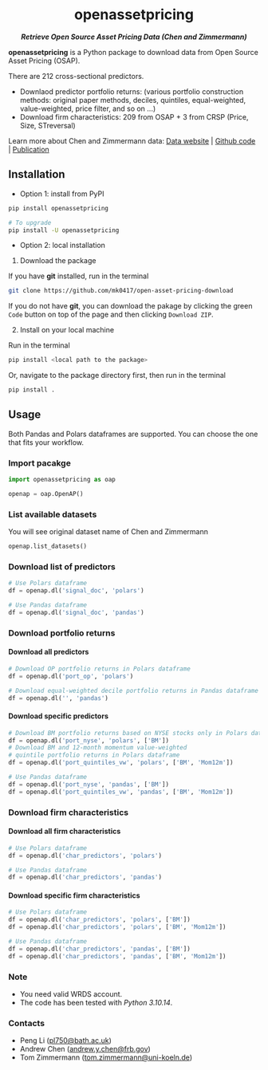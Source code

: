 <h1 align="center">openassetpricing</h1>

<p align="center">
<b><i>Retrieve Open Source Asset Pricing Data (Chen and Zimmermann)</i></b>
</p>

**openassetpricing** is a Python package to download data from Open
Source Asset Pricing (OSAP).

There are 212 cross-sectional predictors.

- Downlaod predictor portfolio returns: (various portfolio construction
  methods: original paper methods, deciles, quintiles, equal-weighted,
  value-weighted, price filter, and so on ...)
- Download firm characteristics: 209 from OSAP + 3 from CRSP (Price, Size, STreversal)

Learn more about Chen and Zimmermann data:
[Data website](https://www.openassetpricing.com/) |
[Github code](https://github.com/OpenSourceAP/CrossSection/) |
[Publication](https://www.nowpublishers.com/article/Details/CFR-0112)

## Installation
- Option 1: install from PyPI
```bash
pip install openassetpricing

# To upgrade
pip install -U openassetpricing
```

- Option 2: local installation
1. Download the package

If you have **git** installed, run in the terminal
```bash
git clone https://github.com/mk0417/open-asset-pricing-download
```

If you do not have **git**, you can download the pakage by clicking
the green `Code` button on top of the page and then clicking `Download ZIP`.

2. Install on your local machine

Run in the terminal
```bash
pip install <local path to the package>
```

Or, navigate to the package directory first, then run in the terminal
```bash
pip install .
```

## Usage
Both Pandas and Polars dataframes are supported. You can choose the
one that fits your workflow.

### Import pacakge
```python
import openassetpricing as oap

openap = oap.OpenAP()
```

### List available datasets
You will see original dataset name of Chen and Zimmermann
```python
openap.list_datasets()
```

### Download list of predictors
```python
# Use Polars dataframe
df = openap.dl('signal_doc', 'polars')

# Use Pandas dataframe
df = openap.dl('signal_doc', 'pandas')
```

### Download portfolio returns
#### Download all predictors
```python
# Download OP portfolio returns in Polars dataframe
df = openap.dl('port_op', 'polars')

# Download equal-weighted decile portfolio returns in Pandas dataframe
df = openap.dl('', 'pandas')
```

#### Download specific predictors
```python
# Download BM portfolio returns based on NYSE stocks only in Polars dataframe
df = openap.dl('port_nyse', 'polars', ['BM'])
# Download BM and 12-month momentum value-weighted
# quintile portfolio returns in Polars dataframe
df = openap.dl('port_quintiles_vw', 'polars', ['BM', 'Mom12m'])

# Use Pandas dataframe
df = openap.dl('port_nyse', 'pandas', ['BM'])
df = openap.dl('port_quintiles_vw', 'pandas', ['BM', 'Mom12m'])
```

### Download firm characteristics
#### Download all firm characteristics
```python
# Use Polars dataframe
df = openap.dl('char_predictors', 'polars')

# Use Pandas dataframe
df = openap.dl('char_predictors', 'pandas')
```

#### Download specific firm characteristics
```python
# Use Polars dataframe
df = openap.dl('char_predictors', 'polars', ['BM'])
df = openap.dl('char_predictors', 'polars', ['BM', 'Mom12m'])

# Use Pandas dataframe
df = openap.dl('char_predictors', 'pandas', ['BM'])
df = openap.dl('char_predictors', 'pandas', ['BM', 'Mom12m'])
```

### Note
- You need valid WRDS account.
- The code has been tested with *Python 3.10.14*.

### Contacts
- Peng Li (pl750@bath.ac.uk)
- Andrew Chen (andrew.y.chen@frb.gov)
- Tom Zimmermann (tom.zimmermann@uni-koeln.de)
